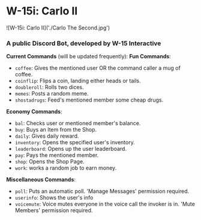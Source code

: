 # W-15i: Carlo II

![W-15i: Carlo II]('./Carlo The Second.jpg')

### A public Discord Bot, developed by W-15 Interactive

**Current Commands** (will be updated frequently):
**Fun Commands**:

- `coffee`: Gives the mentioned user OR the command caller a mug of coffee.
- `coinflip`: Flips a coin, landing either heads or tails.
- `doubleroll`: Rolls two dices.
- `memes`: Posts a random meme.
- `shostadrugs`: Feed's mentioned member some cheap drugs.

**Economy Commands**:

- `bal`: Checks user or mentioned member's balance.
- `buy`: Buys an Item from the Shop.
- `daily`: Gives daily reward.
- `inventory`: Opens the specified user's inventory.
- `leaderboard`: Opens up the user leaderboard.
- `pay`: Pays the mentioned member.
- `shop`: Opens the Shop Page.
- `work`: works a random job to earn money.

**Miscellaneous Commands**:

- `poll`: Puts an automatic poll. 'Manage Messages' permission required.
- `userinfo`: Shows the user's info
- `voicemute`: Voice mutes everyone in the voice call the invoker is in. 'Mute Members' permission required.
